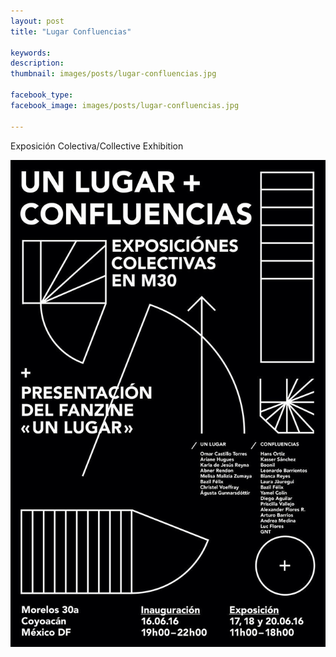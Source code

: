 ```yaml
---
layout: post
title: "Lugar Confluencias"

keywords: 
description: 
thumbnail: images/posts/lugar-confluencias.jpg

facebook_type: 
facebook_image: images/posts/lugar-confluencias.jpg

---
```


Exposición Colectiva/Collective Exhibition

![lugar-confluencias](https://github.com/boonil/boonil.art/blob/gh-pages/images/posts/lugar-confluencias.jpg?raw=true)
